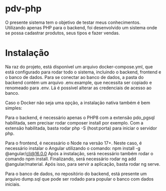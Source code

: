 # pdv-php

O presente sistema tem o objetivo de testar meus conhecimentos. Utilizando apenas PHP para o backend, foi desenvolvido um sistema onde se possa cadastrar produtos, seus tipos e fazer vendas.

# Instalação

Na raz do projeto, está disponível um arquivo docker-compose.yml, que está configurado para rodar todo o sistema, incluindo o backend, frontend e o banco de dados.
Para se conectar ao banco de dados, a pasta do backend contém um arquivo .env.example, que necessita ser copiado e renomeado para .env. Lá é possível alterar as credenciais de acesso ao banco.

Caso o Docker não seja uma opção, a instalação nativa também é bem simples:

Para o backend, é necessário apenas o PHP8 com a extensão pdo_pgsql habilitada, sem precisar rodar composer install por exemplo.
Com a extensão habilitada, basta rodar php -S (host:porta) para iniciar o servidor php.

Para o frontend, é necessário o Node na versão 17+. Neste caso, é necessário instalar o Angular utilizando o comando: npm install -g @angular/cli@16.0.0
Após a instalação, será necessário também rodar o comando npm install.
Finalizando, será necessário rodar ng add @angular/material.
Após isso, para servir a aplicação, basta rodar ng serve.

Para o banco de dados, no repositório do backend, está presente um arquivo dump.sql que pode ser rodado para popular o banco com dados iniciais.
